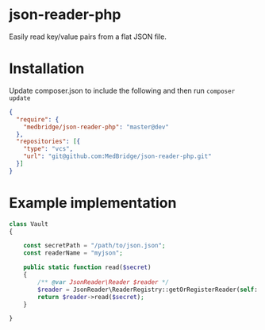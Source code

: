 # json-reader-php

Easily read key/value pairs from a flat JSON file. 

# Installation

Update composer.json to include the following and then run `composer update`

```json
{
  "require": {
    "medbridge/json-reader-php": "master@dev"
  },
  "repositories": [{
    "type": "vcs",
    "url": "git@github.com:MedBridge/json-reader-php.git"
  }]
}
```

# Example implementation

```php
class Vault
{

    const secretPath = "/path/to/json.json";
    const readerName = "myjson";

    public static function read($secret)
    {
        /** @var JsonReader\Reader $reader */
        $reader = JsonReader\ReaderRegistry::getOrRegisterReader(self::readerName, self::secretPath);
        return $reader->read($secret);
    }

}
```

